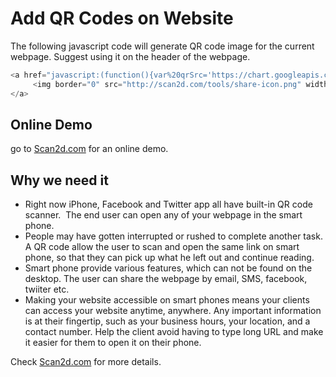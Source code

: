 # Add QR Codes on Website   

The following javascript code will generate QR code image for the current webpage. Suggest using it on the header of the webpage.

```javascript
<a href="javascript:(function(){var%20qrSrc='https://chart.googleapis.com/chart%3Fchs=250x250%26cht=qr%26chl='+encodeURIComponent(document.location.href),overlay=document.createElement('div'),os=overlay.style,img=document.createElement('img');img.src=qrSrc;os.position='fixed';os.zIndex=1000;os.width='100%25';os.height='100%25';os.top=0;os.left=0;os.textAlign='center';os.backgroundColor='rgba(0,0,0,0.9)';img.style.marginTop='100px';overlay.appendChild(img);document.body.appendChild(overlay);overlay.addEventListener('click',function(){document.body.removeChild(overlay);})})();">
     <img border="0" src="http://scan2d.com/tools/share-icon.png" width="30" height="30">
</a>
```

## Online Demo   

go to [Scan2d.com](http://scan2d.com) for an online demo. 

## Why we need it   
* Right now iPhone, Facebook and Twitter app all have built-in QR code scanner.  The end user can open any of your webpage in the smart phone.
* People may have gotten interrupted or rushed to complete another task. A QR code allow the user to scan and open the same link on smart phone, so that they can pick up what he left out and continue reading.
* Smart phone provide various features, which can not be found on the desktop. The user can share the webpage by email, SMS, facebook, twiiter etc.
* Making your website accessible on smart phones means your clients can access your website anytime, anywhere. Any important information is at their fingertip, such as your business hours, your location, and a contact number. Help the client avoid having to type long URL and make it easier for them to open it on their phone. 


Check [Scan2d.com](https://scan2d.com) for more details.
